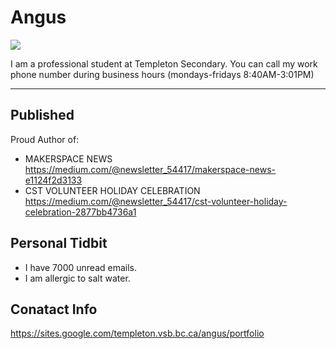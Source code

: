 # Angus

![](./_assets/janze-profile.jpg)

I am a professional student at Templeton Secondary. You can call my work phone number during business hours (mondays-fridays 8:40AM-3:01PM)

___

## Published
Proud Author of:
- MAKERSPACE NEWS https://medium.com/@newsletter_54417/makerspace-news-e1124f2d3133
- CST VOLUNTEER HOLIDAY CELEBRATION https://medium.com/@newsletter_54417/cst-volunteer-holiday-celebration-2877bb4736a1

## Personal Tidbit 
- I have 7000 unread emails.
- I am allergic to salt water.

## Conatact Info
https://sites.google.com/templeton.vsb.bc.ca/angus/portfolio
